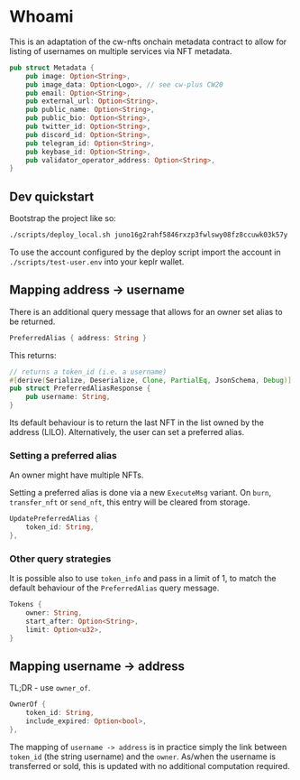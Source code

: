 # Whoami

This is an adaptation of the cw-nfts onchain metadata contract to
allow for listing of usernames on multiple services via NFT metadata.

```rust
pub struct Metadata {
    pub image: Option<String>,
    pub image_data: Option<Logo>, // see cw-plus CW20
    pub email: Option<String>,
    pub external_url: Option<String>,
    pub public_name: Option<String>,
    pub public_bio: Option<String>,
    pub twitter_id: Option<String>,
    pub discord_id: Option<String>,
    pub telegram_id: Option<String>,
    pub keybase_id: Option<String>,
    pub validator_operator_address: Option<String>,
}
```

## Dev quickstart

Bootstrap the project like so:

```bash
./scripts/deploy_local.sh juno16g2rahf5846rxzp3fwlswy08fz8ccuwk03k57y
```

To use the account configured by the deploy script import the account
in `./scripts/test-user.env` into your keplr wallet.

## Mapping address -> username

There is an additional query message that allows for an owner set
alias to be returned.

```rust
PreferredAlias { address: String }
```

This returns:

```rust
// returns a token_id (i.e. a username)
#[derive(Serialize, Deserialize, Clone, PartialEq, JsonSchema, Debug)]
pub struct PreferredAliasResponse {
    pub username: String,
}
```

Its default behaviour is to return the last NFT in the list owned by
the address (LILO). Alternatively, the user can set a preferred alias.

### Setting a preferred alias

An owner might have multiple NFTs.

Setting a preferred alias is done via a new `ExecuteMsg` variant. On
`burn`, `transfer_nft` or `send_nft`, this entry will be cleared from
storage.

```rust
UpdatePreferredAlias {
    token_id: String,
},
```

### Other query strategies

It is possible also to use `token_info` and pass in a limit of 1, to
match the default behaviour of the `PreferredAlias` query message.

```rust
Tokens {
    owner: String,
    start_after: Option<String>,
    limit: Option<u32>,
}
```

## Mapping username -> address

TL;DR - use `owner_of`.

```rust
OwnerOf {
    token_id: String,
    include_expired: Option<bool>,
},
```

The mapping of `username -> address` is in practice simply the link
between `token_id` (the string username) and the `owner`. As/when the
username is transferred or sold, this is updated with no additional
computation required.
